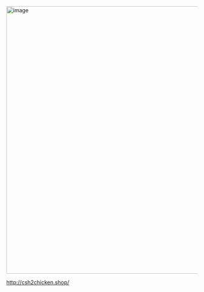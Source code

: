 <img width="705" alt="image" src="https://github.com/csh7733/simpleBoardFront/assets/149491102/9292f083-3734-43f8-b1fa-232607434a31">


http://csh2chicken.shop/
